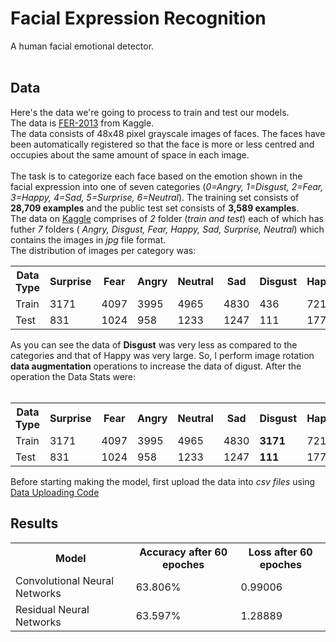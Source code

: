 # Facial Expression Recognition
A human facial emotional detector.<br>
<br>
## Data 
Here's the data we're going to process to train and test our models.<br>
The data is [FER-2013](https://www.kaggle.com/msambare/fer2013) from Kaggle.
<br>
The data consists of 48x48 pixel grayscale images of faces. The faces have been automatically registered so that the face is more or less centred and occupies about the same amount of space in each image.<br>
<br>
The task is to categorize each face based on the emotion shown in the facial expression into one of seven categories (*0=Angry, 1=Disgust, 2=Fear, 3=Happy, 4=Sad, 5=Surprise, 6=Neutral*). The training set consists of **28,709 examples** and the public test set consists of **3,589 examples**.
<br>
The data on [Kaggle](https://www.kaggle.com/msambare/fer2013) comprises of *2* folder (*train and test*) each of which has futher *7* folders ( *Angry, Disgust, Fear, Happy, Sad, Surprise, Neutral*) which contains the images in *jpg* file format.<br>
The distribution of images per category was:<br>
<table>
  <tr>
    <th>Data Type</th>
    <th>Surprise</th>
    <th>Fear</th>
    <th>Angry </th>
    <th>Neutral</th>
    <th>Sad</th>
    <th>Disgust</th>
    <th>Happy</th>
    <th>Total</th>
  </tr>
  <tr>
    <td>Train</td>
    <td>3171</td>
    <td>4097</td>
    <td>3995</td>
    <td>4965</td>
    <td>4830</td>
    <td>436</td>
    <td>7215</td>
    <td>28709</td>
  </tr>
  <tr>
    <td>Test</td>
    <td>831</td>
    <td>1024</td>
    <td>958</td>
    <td>1233</td>
    <td>1247</td>
    <td>111</td>
    <td>1774</td>
    <td>7178</td>
  </tr>
</table>
As you can see the data of <b>Disgust</b> was very less as compared to the categories and that of Happy was very large. So, I perform image rotation <b>data augmentation</b> operations to increase the data of digust. After the operation the Data Stats were:<br>
<br>
<table>
  <tr>
    <th>Data Type</th>
    <th>Surprise</th>
    <th>Fear</th>
    <th>Angry </th>
    <th>Neutral</th>
    <th>Sad</th>
    <th><b>Disgust</b></th>
    <th>Happy</th>
    <th>Total</th>
  </tr>
  <tr>
    <td>Train</td>
    <td>3171</td>
    <td>4097</td>
    <td>3995</td>
    <td>4965</td>
    <td>4830</td>
    <td><b>3171</b></td>
    <td>7215</td>
    <td><b>31444</b></td>
  </tr>
  <tr>
    <td>Test</td>
    <td>831</td>
    <td>1024</td>
    <td>958</td>
    <td>1233</td>
    <td>1247</td>
    <td><b>111</b></td>
    <td>1774</td>
    <td><b>7178</b></td>
  </tr>
</table>
Before starting making the model, first upload the data into <i>csv files</i> using <a href="https://github.com/dochimekashiariri/Facial-Expression-Recognition/blob/master/data_uploading.ipynb">Data Uploading Code</a><br>
<h2>Results</h2>
<table>
  <tr>
    <th>Model</th>
    <th>Accuracy after 60 epoches</th>
    <th>Loss after 60 epoches</th>
  </tr>
  <tr>
    <td>Convolutional Neural Networks</td>
    <td>63.806%</td>
    <td>0.99006</td>
  </tr>
  <tr>
    <td>Residual Neural Networks</td>
    <td>63.597%</td>
    <td>1.28889</td>
  </tr>
</table>
